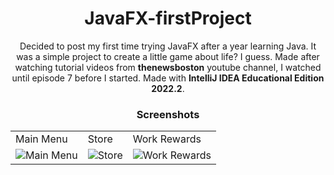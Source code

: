 <h1 style="text-align: center;">JavaFX-firstProject</h1>

<p style="text-align: center;">Decided to post my first time trying JavaFX after a year learning Java.
It was a simple project to create a little game about life? I guess.
Made after watching tutorial videos from <strong>thenewsboston</strong> youtube channel, I watched until episode 7 before I started.
Made with <strong>IntelliJ IDEA Educational Edition 2022.2</strong>.</p>

<h3 style="text-align: center;">Screenshots</h3>
<div style="align: center;">
    <table>
        <tr>
            <td>Main Menu</td>
            <td>Store</td>
            <td>Work Rewards</td>
        </tr>
        <tr>
            <td><img src="https://github.com/deveju/JavaFX-firstProject/assets/117952692/10a17e72-1beb-4724-b4ed-45ed51aa3af2" alt="Main Menu"></td>
            <td><img src="https://github.com/deveju/JavaFX-firstProject/assets/117952692/56d59cd8-a95f-41a4-8a76-80d00797bac7" alt="Store"></td>
            <td><img src="https://github.com/deveju/JavaFX-firstProject/assets/117952692/e518e751-48a3-493b-88c2-667e006f5fb8" alt="Work Rewards"></td>
        </tr>
    </table>
</div>

